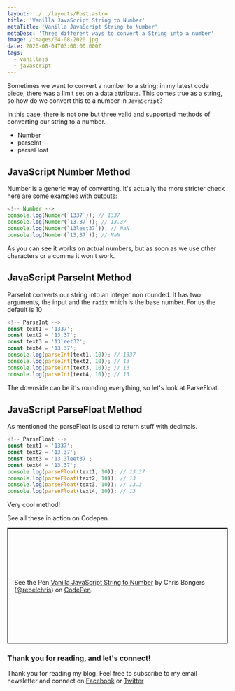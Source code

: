 ```yaml
---
layout: ../../layouts/Post.astro
title: 'Vanilla JavaScript String to Number'
metaTitle: 'Vanilla JavaScript String to Number'
metaDesc: 'Three different ways to convert a String into a number'
image: /images/04-08-2020.jpg
date: 2020-08-04T03:00:00.000Z
tags:
  - vanillajs
  - javascript
---
```


Sometimes we want to convert a number to a string; in my latest code piece, there was a limit set on a data attribute. This comes true as a string, so how do we convert this to a number in `JavaScript`?

In this case, there is not one but three valid and supported methods of converting our string to a number.

- Number
- parseInt
- parseFloat

## JavaScript Number Method

Number is a generic way of converting. It's actually the more stricter check here are some examples with outputs:

```js
<!-- Number -->
console.log(Number(`1337`)); // 1337
console.log(Number(`13.37`)); // 13.37
console.log(Number(`13leet37`)); // NaN
console.log(Number(`13,37`)); // NaN
```

As you can see it works on actual numbers, but as soon as we use other characters or a comma it won't work.

## JavaScript ParseInt Method

ParseInt converts our string into an integer non rounded.
It has two arguments, the input and the `radix` which is the base number. For us the default is 10

```js
<!-- ParseInt -->
const text1 = '1337';
const text2 = '13.37';
const text3 = '13leet37';
const text4 = '13,37';
console.log(parseInt(text1, 10)); // 1337
console.log(parseInt(text2, 10)); // 13
console.log(parseInt(text3, 10)); // 13
console.log(parseInt(text4, 10)); // 13
```

The downside can be it's rounding everything, so let's look at ParseFloat.

## JavaScript ParseFloat Method

As mentioned the parseFloat is used to return stuff with decimals.

```js
<!-- ParseFloat -->
const text1 = '1337';
const text2 = '13.37';
const text3 = '13.3leet37';
const text4 = '13,37';
console.log(parseFloat(text1, 10)); // 13.37
console.log(parseFloat(text2, 10)); // 13
console.log(parseFloat(text3, 10)); // 13.3
console.log(parseFloat(text4, 10)); // 13
```

Very cool method!

See all these in action on Codepen.

<p class="codepen" data-height="265" data-theme-id="dark" data-default-tab="js,result" data-user="rebelchris" data-slug-hash="gOrYWWp" style="height: 265px; box-sizing: border-box; display: flex; align-items: center; justify-content: center; border: 2px solid; margin: 1em 0; padding: 1em;" data-pen-title="Vanilla JavaScript String to Number">
  <span>See the Pen <a href="https://codepen.io/rebelchris/pen/gOrYWWp">
  Vanilla JavaScript String to Number</a> by Chris Bongers (<a href="https://codepen.io/rebelchris">@rebelchris</a>)
  on <a href="https://codepen.io">CodePen</a>.</span>
</p>
<script async src="https://static.codepen.io/assets/embed/ei.js"></script>

### Thank you for reading, and let's connect!

Thank you for reading my blog. Feel free to subscribe to my email newsletter and connect on [Facebook](https://www.facebook.com/DailyDevTipsBlog) or [Twitter](https://twitter.com/DailyDevTips1)
